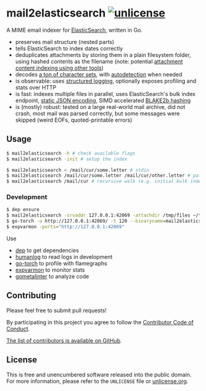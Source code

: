 # mail2elasticsearch [![unlicense](https://img.shields.io/badge/un-license-green.svg?style=flat)](http://unlicense.org)

A MIME email indexer for [ElasticSearch](https://www.elastic.co/products/elasticsearch), written in Go.

- preserves mail structure (nested parts)
- tells ElasticSearch to index dates correctly
- deduplicates attachments by storing them in a plain filesystem folder, using hashed contents as the filename (note: potential [attachment content indexing using other tools](https://blog.ambar.cloud/ingesting-documents-pdf-word-txt-etc-into-elasticsearch/))
- decodes [a ton of character sets](https://github.com/golang/text/blob/master/encoding/htmlindex/tables.go), with [autodetection](https://github.com/gogits/chardet) when needed
- is observable: uses [structured logging](https://github.com/uber-go/zap), optionally exposes profiling and stats over HTTP
- is fast: indexes multiple files in parallel, uses ElasticSearch's bulk index endpoint, [static JSON encoding](https://github.com/mailru/easyjson), SIMD accelerated [BLAKE2b hashing](https://github.com/minio/blake2b-simd)
- is (mostly) robust: tested on a large real-world mail archive, did not crash, most mail was parsed correctly, but some messages were skipped (weird EOFs, quoted-printable errors)

## Usage

```bash
$ mail2elasticsearch -h # check available flags
$ mail2elasticsearch -init # setup the index

$ mail2elasticsearch < /mail/cur/some.letter # stdin
$ mail2elasticsearch /mail/cur/some.letter /mail/cur/other.letter # paths
$ mail2elasticsearch /mail/cur # recursive walk (e.g. initial bulk indexing)
```

### Development

```bash
$ dep ensure
$ mail2elasticsearch -srvaddr 127.0.0.1:42069 -attachdir /tmp/files ~/testmail/cur 2>&1 | humanlog
$ go-torch -u http://127.0.0.1:42069/ -t 120 --binaryname=mail2elasticsearch
$ expvarmon -ports="http://127.0.0.1:42069"
```

Use

- [dep](https://github.com/golang/dep) to get dependencies
- [humanlog](https://github.com/aybabtme/humanlog) to read logs in development
- [go-torch](https://github.com/uber/go-torch) to profile with flamegraphs
- [expvarmon](https://github.com/divan/expvarmon) to monitor stats
- [gometalinter](https://github.com/alecthomas/gometalinter) to analyze code

## Contributing

Please feel free to submit pull requests!

By participating in this project you agree to follow the [Contributor Code of Conduct](http://contributor-covenant.org/version/1/4/).

[The list of contributors is available on GitHub](https://github.com/myfreeweb/mail2elasticsearch/graphs/contributors).

## License

This is free and unencumbered software released into the public domain.  
For more information, please refer to the `UNLICENSE` file or [unlicense.org](http://unlicense.org).
